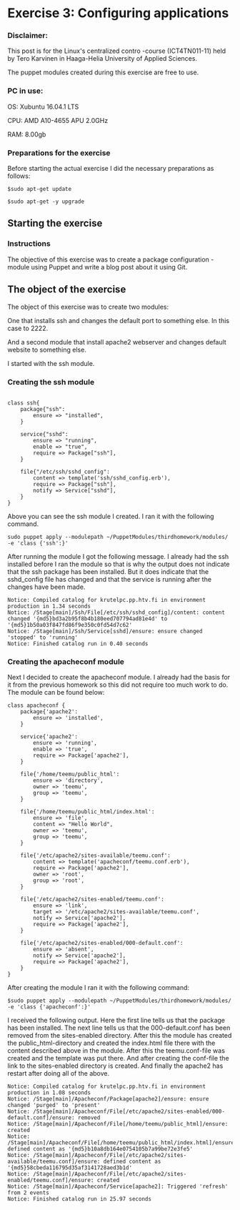 # Exercise 3: Configuring applications

### Disclaimer:

This post is for the Linux's centralized contro -course (ICT4TN011-11) held by Tero Karvinen in Haaga-Helia University of Applied Sciences.

The puppet modules created during this exercise are free to use.

### PC in use:

OS: Xubuntu 16.04.1 LTS

CPU: AMD A10-4655 APU 2.0GHz

RAM: 8.00gb

### Preparations for the exercise

Before starting the actual exercise I did the necessary preparations as follows:

```
$sudo apt-get update

$sudo apt-get -y upgrade
```
## Starting the exercise

### Instructions

The objective of this exercise was to create a package configuration -module using Puppet and write a blog post about it using Git.

## The object of the exercise

The object of this exercise was to create two modules:

One that installs ssh and changes the default port to something else. In this case to 2222.

And a second module that install apache2 webserver and changes default website to something else.

I started with the ssh module.

### Creating the ssh module

```

class ssh{	
	package{"ssh":
		ensure => "installed",
	}
	
	service{"sshd":
		ensure => "running",
		enable => "true",
		require => Package["ssh"],
	}
	
	file{"/etc/ssh/sshd_config":
		content => template('ssh/sshd_config.erb'),
		require => Package["ssh"],
		notify => Service["sshd"],
	}
}
```
Above you can see the ssh module I created. I ran it with the following command.

```
sudo puppet apply --modulepath ~/PuppetModules/thirdhomework/modules/ -e 'class {'ssh':}'
```
After running the module I got the following message. I already had the ssh installed before I ran the module so that is why the output does not indicate
that the ssh package has been installed. But it does indicate that the sshd_config file has changed and that the service is running after the changes have been made.
```
Notice: Compiled catalog for krutelpc.pp.htv.fi in environment production in 1.34 seconds
Notice: /Stage[main]/Ssh/File[/etc/ssh/sshd_config]/content: content changed '{md5}bd3a2b95f8b4b180eed707794ad81e4d' to '{md5}1b50a03f847fd86f9e350c0fd54d7c62'
Notice: /Stage[main]/Ssh/Service[sshd]/ensure: ensure changed 'stopped' to 'running'
Notice: Finished catalog run in 0.40 seconds
```
### Creating the apacheconf module

Next I decided to create the apacheconf module. I already had the basis for it from the previous homework so this did not require too much work to do. The module can be found below: 

```
class apacheconf {
	package{'apache2':
		ensure => 'installed',
	}

	service{'apache2':
		ensure => 'running',
		enable => 'true',
		require => Package['apache2'],
	}
	
	file{'/home/teemu/public_html':
		ensure => 'directory',
		owner => 'teemu',
		group => 'teemu',
	}
	
	file{'/home/teemu/public_html/index.html':
		ensure => 'file',
		content => "Hello World",
		owner => 'teemu',
		group => 'teemu',
	}

	file{'/etc/apache2/sites-available/teemu.conf':
		content => template('apacheconf/teemu.conf.erb'),
		require => Package['apache2'],
		owner => 'root',
		group => 'root',
	}
	
	file{'/etc/apache2/sites-enabled/teemu.conf':
		ensure => 'link',
		target => '/etc/apache2/sites-available/teemu.conf',
		notify => Service['apache2'],
		require => Package['apache2'],
	}
	
	file{'/etc/apache2/sites-enabled/000-default.conf':
		ensure => 'absent',
		notify => Service['apache2'],
		require => Package['apache2'],
	}
}
```
After creating the module I ran it with the following command:

```
$sudo puppet apply --modulepath ~/PuppetModules/thirdhomework/modules/ -e 'class {'apacheconf':}'
```

I received the following output. Here the first line tells us that the package has been installed. The next line tells us that the 000-default.conf has been removed from the sites-enabled directory. After this the module has created the public_html-directory and created the index.html file there with the content described above in the module.
After this the teemu.conf-file was created and the template was put there. And after creating the conf-file the link to the sites-enabled directory is created. And finally the apache2 has restart after doing all of the above.

```
Notice: Compiled catalog for krutelpc.pp.htv.fi in environment production in 1.08 seconds
Notice: /Stage[main]/Apacheconf/Package[apache2]/ensure: ensure changed 'purged' to 'present'
Notice: /Stage[main]/Apacheconf/File[/etc/apache2/sites-enabled/000-default.conf]/ensure: removed
Notice: /Stage[main]/Apacheconf/File[/home/teemu/public_html]/ensure: created
Notice: /Stage[main]/Apacheconf/File[/home/teemu/public_html/index.html]/ensure: defined content as '{md5}b10a8db164e0754105b7a99be72e3fe5'
Notice: /Stage[main]/Apacheconf/File[/etc/apache2/sites-available/teemu.conf]/ensure: defined content as '{md5}58cbeda116795d35af3141728aed3b1d'
Notice: /Stage[main]/Apacheconf/File[/etc/apache2/sites-enabled/teemu.conf]/ensure: created
Notice: /Stage[main]/Apacheconf/Service[apache2]: Triggered 'refresh' from 2 events
Notice: Finished catalog run in 25.97 seconds
```
